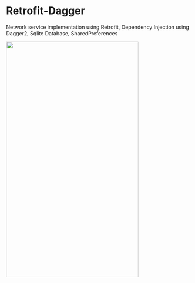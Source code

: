 # Retrofit-Dagger
Network service implementation using Retrofit, 
Dependency Injection using  Dagger2, 
Sqlite Database,
SharedPreferences


<img src ="Screenshot.png" width="360" height="640">
